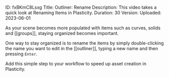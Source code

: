 ID: fxBKmC8Lsxg
Title: Outliner: Rename
Description: This video takes a quick look at Renaming Items in Plasticity.
Duration: 30
Version: 
Uploaded: 2023-06-01

As your scene becomes more populated with items such as curves, solids and [[groups]], staying organized becomes important.

One way to stay organized is to rename the items by simply double-clicking the name you want to edit in the [[outliner]], typing a new name and then pressing `Enter`.

Add this simple step to your workflow to speed up asset creation in Plasticity.
